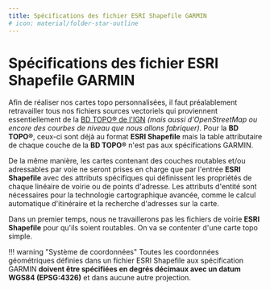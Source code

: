 ```yaml
---
title: Spécifications des fichier ESRI Shapefile GARMIN
# icon: material/folder-star-outline
---
```


# **Spécifications des fichier ESRI Shapefile GARMIN**

Afin de réaliser nos cartes topo personnalisées, il faut préalablement retravailler tous nos fichiers sources vectoriels qui proviennent essentiellement de la [BD TOPO® de l'IGN](https://geoservices.ign.fr/bdtopo) *(mais aussi d'OpenStreetMap ou encore des courbes de niveau que nous allons fabriquer)*. Pour la **BD TOPO®**, ceux-ci sont déjà au format **ESRI Shapefile** mais la table attributaire de chaque couche de la **BD TOPO®** n'est pas aux spécifications GARMIN.

De la même manière, les cartes contenant des couches routables et/ou adressables par voie ne seront prises en charge que par l'entrée **ESRI Shapefile** avec des attributs spécifiques qui définissent les propriétés de chaque linéaire de voirie ou de points d'adresse. Les attributs d'entité sont nécessaires pour la technologie cartographique avancée, comme le calcul automatique d'itinéraire et la recherche d'adresses sur la carte.

Dans un premier temps, nous ne travaillerons pas les fichiers de voirie **ESRI Shapefile** pour qu'ils soient routables. On va se contenter d'une carte topo simple.

!!! warning "Système de coordonnées"
    Toutes les coordonnées géométriques définies dans un fichier ESRI Shapefile aux spécification GARMIN **doivent être spécifiées en degrés décimaux avec un datum WGS84 (EPSG:4326)** et dans aucune autre projection.